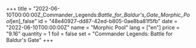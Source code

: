 +++
title = "2022-06-10T00:00:00Z_Commander_Legends:_Battle_for_Baldur's_Gate_Morphic_Pool_[en]_false"
id = "48e40927-dd87-42ed-b805-0ae8ba81f5fb"
date = "2022-06-10T00:00:00Z"
name = "Morphic Pool"
lang = ["en"]
price = "9.16"
quantity = 1
foil = false
set = "Commander Legends: Battle for Baldur's Gate"
+++
